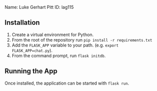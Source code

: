
Name: Luke Gerhart
Pitt ID: lag115

## Installation

1. Create a virtual environment for Python.
2. From the root of the repository run `pip install -r requirements.txt`
3. Add the `FLASK_APP` variable to your path. (e.g. `export FLASK_APP=chat.py`).
4. From the command prompt, run `flask initdb`.

## Running the App

Once installed, the application can be started with `flask run`.